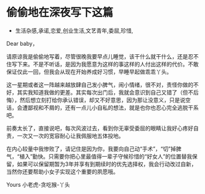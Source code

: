 # 偷偷地在深夜写下这篇
- 生活杂感,承诺,恋爱,创业生活,文艺青年,委屈,珍惜,

Dear baby，

请原谅我是偷偷地写着，尽管很晚我要早点儿睡觉，该干什么就干什么，还是忍不住写下来。不是不听话，是因为我愿意为这样的事这样的人付出这样的代价。不敢保证仅此一回，但我会从现在开始养成好习惯，早睡早起做乖乖丫头。

这一星期或者这一阵越来越放肆自己发小脾气，闹小情绪，很不对，责怪你做的不好，其实我知道我做的更差。其实每次出门后，我就会意识到自己又错了（但不后悔），然后想立刻打给你承认错误，却又不好意思，因为那让没意义，只是说空话，会遭鄙视和不屑的，还有一点儿小自私的想法，就是也你也忍心完全逃脱干系吧。

前奏太长了，直接说吧，每次风波过去，看到你无辜受委屈的眼睛让我好心疼好自责，一次又一次的宽容耐心让我佩服地五体投地。

在内心较量中我惨败了，请记住是因为你，我要向自己动“手术”，“切”掉脾气，“植入”勤快。只需要你把心里最值得一辈子守候珍惜的“好女人”的位置替我保留，如果可以保留期暂为3年并享有到期续时的优先选择权，我会行动改过自新，当然你还要帮助小女子实现这个重要的夙愿哦。

Yours 小老虎-贪吃猴-丫头
